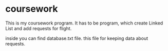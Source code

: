 # coursework
This is my coursework program. It has to be program, which create Linked List and add requests for flight.

inside you can find database.txt file. this file for keeping data about requests.
